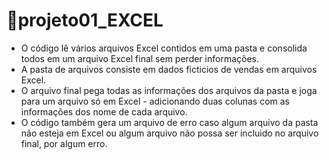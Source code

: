 # 📂projeto01_EXCEL

- O código  lê vários arquivos Excel contidos em uma pasta e  consolida todos em um arquivo Excel final sem perder informações.
- A pasta de arquivos consiste em dados ficticios de vendas em arquivos Excel.
- O arquivo final pega todas as informações dos arquivos da pasta e joga para um arquivo só em Excel -  adicionando duas colunas com as informações dos nome de cada arquivo.
- O código também gera um arquivo de erro caso algum arquivo da pasta não esteja em Excel ou algum arquivo não possa ser incluido no arquivo final, por algum erro.
